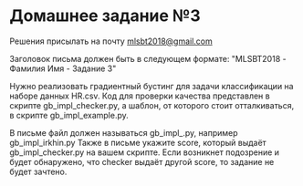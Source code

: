 # Домашнее задание №3

Решения присылать на почту mlsbt2018@gmail.com

Заголовок письма должен быть в следующем формате: "MLSBT2018 - Фамилия Имя - Задание 3"

Нужно реализовать градиентный бустинг для задачи классификации на наборе данных HR.csv. Код для проверки качества представлен в  скрипте gb_impl_checker.py, а шаблон, от которого стоит отталкиваться, в скрипте gb_impl_example.py. 

В письме файл должен называться gb_impl_<surname>.py, например gb_impl_irkhin.py
Также в письме укажите score, который выдаёт gb_impl_checker.py на вашем скрипте. Если возникнет подозрение и будет обнаружено, что checker выдаёт другой score, то задание не будет зачтено.

